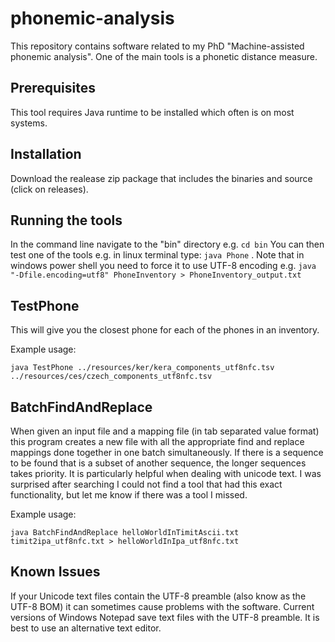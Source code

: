 # phonemic-analysis

This repository contains software related to my PhD "Machine-assisted phonemic analysis". One of the main tools is a phonetic distance measure.

## Prerequisites

This tool requires Java runtime to be installed which often is on most systems. 

## Installation

Download the realease zip package that includes the binaries and source (click on releases). 

## Running the tools

In the command line navigate to the "bin" directory e.g. `cd bin` You can then test one of the tools e.g. in linux terminal type: `java Phone` . Note that in windows power shell you need to force it to use UTF-8 encoding e.g. `java "-Dfile.encoding=utf8" PhoneInventory > PhoneInventory_output.txt`

## TestPhone

This will give you the closest phone for each of the phones in an inventory. 

Example usage:

`java TestPhone ../resources/ker/kera_components_utf8nfc.tsv ../resources/ces/czech_components_utf8nfc.tsv`

## BatchFindAndReplace 

When given an input file and a mapping file (in tab separated value format) this program creates a new file with all the appropriate find and replace mappings done together in one batch simultaneously. If there is a sequence to be found that is a subset of another sequence, the longer sequences takes priority. It is particularly helpful when dealing with unicode text. I was surprised after searching I could not find a tool that had this exact functionality, but let me know if there was a tool I missed.

Example usage:

`java BatchFindAndReplace helloWorldInTimitAscii.txt timit2ipa_utf8nfc.txt > helloWorldInIpa_utf8nfc.txt`

## Known Issues

If your Unicode text files contain the UTF-8 preamble (also know as the UTF-8 BOM) it can sometimes cause problems with the software. Current versions of Windows Notepad save text files with the UTF-8 preamble. It is best to use an alternative text editor.  
